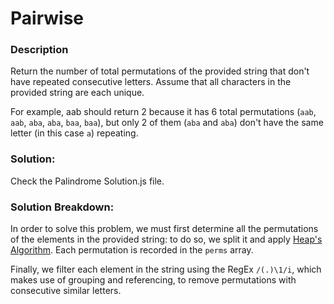 # Pairwise

### Description

Return the number of total permutations of the provided string that don't have repeated consecutive letters. Assume that all characters in the provided string are each unique.

For example, aab should return 2 because it has 6 total permutations (`aab`, `aab`, `aba`, `aba`, `baa`, `baa`), but only 2 of them (`aba` and `aba`) don't have the same letter (in this case `a`) repeating.

### Solution:

Check the Palindrome Solution.js file.

### Solution Breakdown:

In order to solve this problem, we must first determine all the permutations of the elements in the provided string: to do so, we split it and apply [Heap's Algorithm](https://en.wikipedia.org/wiki/Heap%27s_algorithm). Each permutation is recorded in the `perms` array.

Finally, we filter each element in the string using the RegEx `/(.)\1/i`, which makes use of grouping and referencing, to remove permutations with consecutive similar letters.

